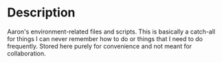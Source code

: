 # Description

Aaron's environment-related files and scripts.  This is basically a catch-all for
things I can never remember how to do or things that I need to do frequently.
Stored here purely for convenience and not meant for collaboration.
